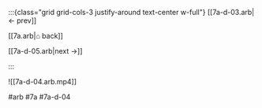 :::{class="grid grid-cols-3 justify-around text-center w-full"}
[[7a-d-03.arb|← prev]]

[[7a.arb|⌂ back]]

[[7a-d-05.arb|next →]]

:::

![[7a-d-04.arb.mp4]]

#arb #7a #7a-d-04

